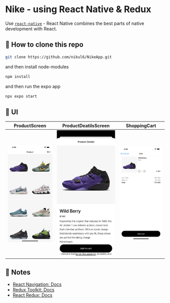 # Nike - using React Native & Redux

Use [`react-native`](https://reactnative.dev/) - React Native combines the best parts of native development with React.

## 🚀 How to clone this repo

```sh
git clone https://github.com/nikul6/NikeApp.git
```

and then install node-modules

```sh
npm install
```

and then run the expo app

```sh
npx expo start
```

## 🚀 UI
ProductScreen             |  ProductDeatilsScreen     |  ShoppingCart
-------------------------|-------------------------|------------------------
![alt text](https://github.com/nikul6/NikeApp/blob/master/assets/AppImages/ProductScreen.png)  |  ![alt text](https://github.com/nikul6/NikeApp/blob/master/assets/AppImages/ProductDeatilsScreen.png)   |   ![alt text](https://github.com/nikul6/NikeApp/blob/master/assets/AppImages/ShoppingCart.png)

## 📝 Notes

- [React Navigation: Docs](https://reactnavigation.org/)
- [Redux Toolkit: Docs](https://redux-toolkit.js.org/)
- [React Redux: Docs](https://react-redux.js.org/)
